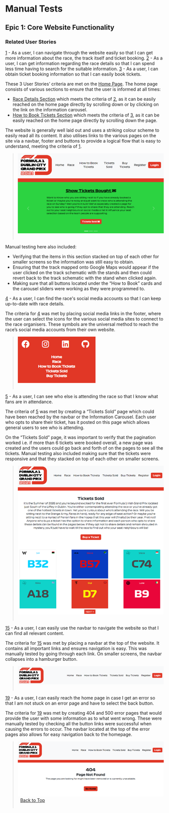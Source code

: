 # Manual Tests

## Epic 1: Core Website Functionality
### Related User Stories
[1](https://github.com/Grawnya/f1-dublin-race-ticket-booking-system/issues/1) - As a user, I can navigate through the website easily so that I can get more information about the race, the track itself and ticket booking.
[2](https://github.com/Grawnya/f1-dublin-race-ticket-booking-system/issues/2) - As a user, I can get information regarding the race details so that I can spend less time having to search for the suitable information.
[3](https://github.com/Grawnya/f1-dublin-race-ticket-booking-system/issues/3) - As a user, I can obtain ticket booking information so that I can easily book tickets.

These 3 User Stories’ criteria are met on the [Home Page](https://github.com/Grawnya/f1-dublin-race-ticket-booking-system#landing-page). The home page consists of various sections to ensure that the user is informed at all times:

* [Race Details Section](#race-details-section "Race Details Section") which meets the criteria of [2](https://github.com/Grawnya/f1-dublin-race-ticket-booking-system/issues/2), as it can be easily reached on the home page directly by scrolling down or by clicking on the link on the information carousel.
* [How to Book Tickets Section](#how-to-book-tickets-section "How to Book Tickets Section") which meets the criteria of [3](https://github.com/Grawnya/f1-dublin-race-ticket-booking-system/issues/3), as it can be easily reached on the home page directly by scrolling down the page.

The website is generally well laid out and uses a striking colour scheme to easily read all its content. It also utilises links to the various pages on the site via a navbar, footer and buttons to provide a logical flow that is easy to understand, meeting the criteria of [1](https://github.com/Grawnya/f1-dublin-race-ticket-booking-system/issues/1).

> ![Home Page](documentation/index1.png)
\
&nbsp;

Manual testing here also included: 
* Verifying that the items in this section stacked on top of each other for smaller screens so the information was still easy to obtain. 
* Ensuring that the track mapped onto Google Maps would appear if the user clicked on the track schematic with the stands and then could revert back to the track schematic with the stand when clicked again.
* Making sure that all buttons located under the “How to Book” cards and the carousel sliders were working as they were programmed to.

[4](https://github.com/Grawnya/f1-dublin-race-ticket-booking-system/issues/4) - As a user, I can find the race's social media accounts so that I can keep up-to-date with race details.

The criteria for [4](https://github.com/Grawnya/f1-dublin-race-ticket-booking-system/issues/4) was met by placing social media links in the footer, where the user can select the icons for the various social media sites to connect to the race organisers. These symbols are the universal method to reach the race’s social media accounts from their own website. 

> ![Social Media Icons in Footer](documentation/footer_mobile.png)
\
&nbsp;

[5](https://github.com/Grawnya/f1-dublin-race-ticket-booking-system/issues/5) - As a user, I can see who else is attending the race so that I know what fans are in attendance.

The criteria of [5](https://github.com/Grawnya/f1-dublin-race-ticket-booking-system/issues/5) was met by creating a “Tickets Sold” page which could have been reached by the navbar or the Information Carousel. Each user who opts to share their ticket, has it posted on this page which allows general users to see who is attending. 

On the “Tickets Sold” page, it was important to verify that the pagination worked i.e. if more than 6 tickets were booked overall, a new page was created and the users could go back and forth of on the pages to see all the tickets. Manual testing also included making sure that the tickets were responsive and that they stacked on top of each other on smaller screens.

> ![Tickets Sold](documentation/tickets_sold_large.png) 
\
&nbsp;

[15](https://github.com/Grawnya/f1-dublin-race-ticket-booking-system/issues/15) - As a user, I can easily use the navbar to navigate the website so that I can find all relevant content.

The criteria for [15](https://github.com/Grawnya/f1-dublin-race-ticket-booking-system/issues/15) was met by placing a navbar at the top of the website. It contains all important links and ensures navigation is easy. This was manually tested by going through each link. On smaller screens, the navbar collapses into a hamburger button.

> ![Navbar](documentation/navbar_desktop.png)
\
&nbsp;

[19](https://github.com/Grawnya/f1-dublin-race-ticket-booking-system/issues/19) - As a user, I can easily reach the home page in case I get an error so that I am not stuck on an error page and have to select the back button.

The criteria for [19](https://github.com/Grawnya/f1-dublin-race-ticket-booking-system/issues/19) was met by creating 404 and 500 error pages that would provide the user with some information as to what went wrong. These were manually tested by checking all the button links were successful when causing the errors to occur. The navbar located at the top of the error pages also allows for easy navigation back to the homepage.

> ![404 Page](documentation/404_page.png)
\
&nbsp;
[Back to Top](#table-of-contents)
\
&nbsp;
